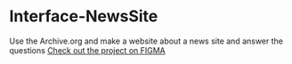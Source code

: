 # Interface-NewsSite
Use the Archive.org and make a website about a news site and answer the questions 
<a href="https://www.w3schools.com](https://www.figma.com/proto/EC7CUHUkogR4vzR52beLCP/Untitled?node-id=1%3A3&scaling=min-zoom&page-id=0%3A1">Check out the project on FIGMA</a>
